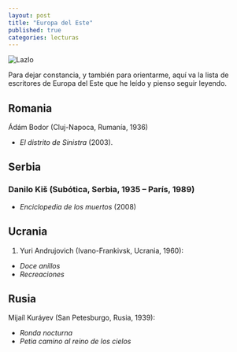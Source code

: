 ```yaml
---
layout: post
title: "Europa del Este"
published: true
categories: lecturas
---
```


![Lazlo](https://pbs.twimg.com/media/ByyuTC1IYAAS7CV.jpg) 

Para dejar constancia, y también para orientarme, aquí va la lista de escritores de Europa del Este que he leído y pienso seguir leyendo.

## Romania

Ádám Bodor (Cluj-Napoca, Rumanía, 1936)
- *El distrito de Sinistra* (2003).

## Serbia
### Danilo Kiš (Subótica, Serbia, 1935 – París, 1989)
- *Enciclopedia de los muertos* (2008)

## Ucrania

1. Yuri Andrujovich (Ivano-Frankivsk, Ucrania, 1960):
- *Doce anillos*
- *Recreaciones*

## Rusia

Mijaíl Kuráyev (San Petesburgo, Rusia, 1939):
- *Ronda nocturna*
- *Petia camino al reino de los cielos*
